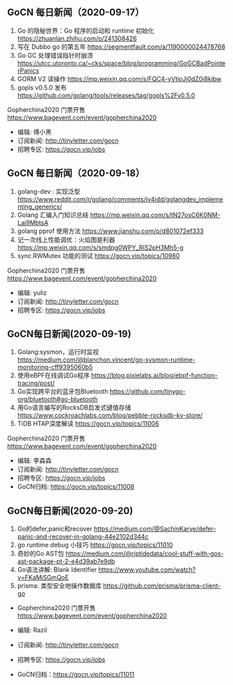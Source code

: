 ## GoCN 每日新闻（2020-09-17）

1. Go 的隐秘世界：Go 程序的启动和 runtime 初始化 https://zhuanlan.zhihu.com/p/241308426
2. 写在 Dubbo go 的第五年 https://segmentfault.com/a/1190000024478768
3. Go GC 处理错误指针时崩溃 https://utcc.utoronto.ca/~cks/space/blog/programming/GoGCBadPointerPanics
4. GORM V2 读操作 https://mp.weixin.qq.com/s/FQC4-yVtioJj0dZ0i8kibw
5. gopls v0.5.0 发布 https://github.com/golang/tools/releases/tag/gopls%2Fv0.5.0

Gopherchina2020 门票开售 https://www.bagevent.com/event/gopherchina2020

* 编辑: 傅小黑 
* 订阅新闻: http://tinyletter.com/gocn
* 招聘专区: https://gocn.vip/jobs



## GoCN 每日新闻（2020-09-18）

1. golang-dev : 实现泛型 https://www.reddit.com/r/golang/comments/iv4idd/golangdev_implementing_generics/
2. Golang 汇编入门知识总结 https://mp.weixin.qq.com/s/tN27osC6K0NM-Laj9MbtsA
3. golang pprof 使用方法 https://www.jianshu.com/p/d801072ef333
4. 记一次线上性能调优：火焰图是利器 https://mp.weixin.qq.com/s/smdpg0WPY_RIS2pH3Mh5-g
5. sync.RWMutex 功能的测试 https://gocn.vip/topics/10980

Gopherchina2020 门票开售 https://www.bagevent.com/event/gopherchina2020

* 编辑: yuliz 
* 订阅新闻: http://tinyletter.com/gocn 
* 招聘专区: https://gocn.vip/jobs


## GoCN每日新闻(2020-09-19)

1. Golang:sysmon，运行时监视 https://medium.com/@blanchon.vincent/go-sysmon-runtime-monitoring-cff9395060b5
2. 使用eBPF在线调试Go程序 https://blog.pixielabs.ai/blog/ebpf-function-tracing/post/
3. Go实现跨平台的蓝牙包Bluetooth https://github.com/tinygo-org/bluetooth#go-bluetooth
4. 用Go语言编写的RocksDB启发式键值存储 https://www.cockroachlabs.com/blog/pebble-rocksdb-kv-store/
5. TiDB HTAP深度解读 https://gocn.vip/topics/11006

Gopherchina2020 门票开售 https://www.bagevent.com/event/gopherchina2020

* 编辑: 李森森
* 订阅新闻: http://tinyletter.com/gocn
* 招聘专区: https://gocn.vip/jobs
* GoCN归档: https://gocn.vip/topics/11008

## GoCN每日新闻(2020-09-20)

1. Go的defer,panic和recover https://medium.com/@SachinKarve/defer-panic-and-recover-in-golang-44e2102d344c
2. go runtime debug 小技巧 https://gocn.vip/topics/11010
3. 奇妙的Go AST包 https://medium.com/@riptidedata/cool-stuff-with-gos-ast-package-pt-2-e4d39ab7e9db
4. Go语法讲解: Blank Identifier https://www.youtube.com/watch?v=FKaMiSGmQoE
5. prisma: 类型安全地操作数据库  https://github.com/prisma/prisma-client-go

* Gopherchina2020 门票开售 https://www.bagevent.com/event/gopherchina2020

* 编辑: Razil
* 订阅新闻: http://tinyletter.com/gocn
* 招聘专区: https://gocn.vip/jobs
* GoCN归档：https://gocn.vip/topics/11011

